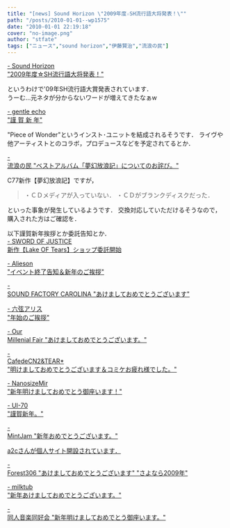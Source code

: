 ```yaml
---
title: "[news] Sound Horizon \"2009年度☆SH流行語大将発表！\""
path: "/posts/2010-01-01--wp1575"
date: "2010-01-01 22:19:18"
cover: "no-image.png"
author: "stfate"
tags: ["ニュース","sound horizon","伊藤賢治","流浪の民"]
---
```


<style type="text/css">
<!--
p {white-space: pre-wrap};
-->
</style>

<a  href="http://sound-horizon.net/" target="_blank">- Sound Horizon "2009年度☆SH流行語大将発表！"</a>
<div >というわけで'09年SH流行語大賞発表されています．
<div >うーむ…元ネタが分からないワードが増えてきたなぁw</div></div>

<a  href="http://www.gentleecho.net/" target="_blank">- gentle echo "謹 賀 新 年"</a>
<div >"Piece of Wonder"というインスト･ユニットを結成されるそうです．
ライヴや他アーティストとのコラボ，プロデュースなどを予定されてるとか．</div>

<a  href="http://www5.ocn.ne.jp/~rulotami/" target="_blank">- 流浪の民 "ベストアルバム「夢幻放浪記」についてのお詫び。"</a>
<div >C77新作【夢幻放浪記】ですが，
<blockquote>・ＣＤメディアが入っていない．
・ＣＤがブランクディスクだった．</blockquote>
といった事象が発生しているようです．
交換対応していただけるそうなので，購入された方はご確認を．</div>

以下謹賀新年挨拶とか委託告知とか．
<a  href="http://www.soj.razor.jp/" target="_blank">- SWORD OF JUSTICE 新作【Lake OF Tears】ショップ委託開始</a>
<div ></div>

<a  href="http://www.alieson.net/html/" target="_blank">- Alieson "イベント終了告知＆新年のご挨拶"</a>
<div ></div>

<a  href="http://carolina.web.infoseek.co.jp/" target="_blank">- SOUND FACTORY CAROLINA "あけましておめでとうございます"</a>
<div ></div>

<a  href="http://www.rokugen.net/" target="_blank">- 六弦アリス "年始のご挨拶"</a>
<div ></div>

<a  href="http://www.procyon-studio.com/" target="_blank">- Our Millenial Fair "あけましておめでとうございます。"</a>
<div ></div>

<a  href="http://mure.sakura.ne.jp/cn2/ohanamibanzai.htm" target="_blank">- CafedeCN2&TEAR* "明けましておめでとうございます＆コミケお疲れ様でした。"</a>
<div ></div>

<a  href="http://nanosizemir.com/" target="_blank">- NanosizeMir "新年明けましておめでとう御座います！"</a>
<div ></div>

<a  href="http://ui-70.sakura.ne.jp/ui-70/" target="_blank">- UI-70 "謹賀新年。"</a>
<div ></div>

<a  href="http://www.mintjam.net/mj/index.html" target="_blank">- MintJam "新年おめでとうございます。"</a>
<div ><a href="http://www.mellowjamstudio.info/">a2cさんが個人サイト開設されています．</a></div>

<a  href="http://tohoguitar.blog51.fc2.com/" target="_blank">- Forest306 "あけましておめでとうございます" "さよなら2009年"</a>
<div ></div>

<a  href="http://www.milktub.com/" target="_blank">- milktub "新年あけましておめでとうございます。"</a>
<div ></div>

<a  href="http://www.doujin-ongaku.org/" target="_blank">- 同人音楽同好会 "新年明けましておめでとう御座います。"</a>
<div ></div>